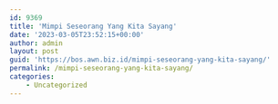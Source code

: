 ```yaml
---
id: 9369
title: 'Mimpi Seseorang Yang Kita Sayang'
date: '2023-03-05T23:52:15+00:00'
author: admin
layout: post
guid: 'https://bos.awn.biz.id/mimpi-seseorang-yang-kita-sayang/'
permalink: /mimpi-seseorang-yang-kita-sayang/
categories:
    - Uncategorized
---
```


